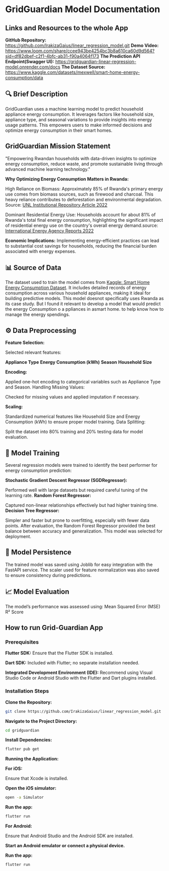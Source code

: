 # GridGuardian Model Documentation

## Links and Resources to the whole App

**GitHub Repository:** <https://github.com/IrakizaGaius/linear_regression_model.git>
**Demo Video:** <https://www.loom.com/share/ccee943be4254bc3b8a610ca60d9d564?sid=df82dbef-c2f1-4bfc-ab31-f90a4064f173>
**The Prediction API Endpoint(Swagger UI):** <https://gridguardian-linear-regression-model.onrender.com/docs>
**The Dataset Source:** <https://www.kaggle.com/datasets/mexwell/smart-home-energy-consumption/data>

## 🔍 Brief Description

GridGuardian uses a machine learning model to predict household appliance energy consumption. It leverages factors like household size, appliance type, and seasonal variations to provide insights into energy usage patterns. This empowers users to make informed decisions and optimize energy consumption in their smart homes.

## GridGuardian Mission Statement

"Empowering Rwandan households with data-driven insights to optimize energy consumption, reduce waste, and promote sustainable living through advanced machine learning technology."

**Why Optimizing Energy Consumption Matters in Rwanda:**

High Reliance on Biomass: Approximately 85% of Rwanda's primary energy use comes from biomass sources, such as firewood and charcoal. This heavy reliance contributes to deforestation and environmental degradation.​
Source: [UNL Institutional Repository Article 2022](https://digitalcommons.unl.edu/cgi/viewcontent.cgi?article=1141&context=ageconugensc)

Dominant Residential Energy Use: Households account for about 81% of Rwanda's total final energy consumption, highlighting the significant impact of residential energy use on the country's overall energy demand. ​
source: [International Energy Agency Reports 2022](https://www.iea.org/countries/rwanda/efficiency-demand)

**Economic Implications:** Implementing energy-efficient practices can lead to substantial cost savings for households, reducing the financial burden associated with energy expenses.

## 📊 Source of Data

The dataset used to train the model comes from [Kaggle: Smart Home Energy Consumption Dataset](https://www.kaggle.com/datasets/mexwell/smart-home-energy-consumption/data). It includes detailed records of energy consumption across various household appliances, making it ideal for building predictive models. This model doesnot specifically uses Rwanda as its case study. But I found it relevant to develop a model that would predict the energy Consumption o a ppliances in asmart home. to help know how to manage the energy spendings.

## ⚙️ Data Preprocessing

**Feature Selection:**

Selected relevant features:

**Appliance Type**
**Energy Consumption (kWh)**
**Season**
**Household Size**

**Encoding:**

Applied one-hot encoding to categorical variables such as Appliance Type and Season.
Handling Missing Values:

Checked for missing values and applied imputation if necessary.

**Scaling:**

Standardized numerical features like Household Size and Energy Consumption (kWh) to ensure proper model training.
Data Splitting:

Split the dataset into 80% training and 20% testing data for model evaluation.

## 🤖 Model Training

Several regression models were trained to identify the best performer for energy consumption prediction:

**Stochastic Gradient Descent Regressor (SGDRegressor):**

Performed well with large datasets but required careful tuning of the learning rate.
**Random Forest Regressor:**

Captured non-linear relationships effectively but had higher training time.
**Decision Tree Regressor:**

Simpler and faster but prone to overfitting, especially with fewer data points.
After evaluation, the Random Forest Regressor provided the best balance between accuracy and generalization. This model was selected for deployment.

## 📌 Model Persistence

The trained model was saved using Joblib for easy integration with the FastAPI service.
The scaler used for feature normalization was also saved to ensure consistency during predictions.

## 📈 Model Evaluation

The model’s performance was assessed using:
Mean Squared Error (MSE)
R² Score

## How to run Grid-Guardian App

### Prerequisites

**Flutter SDK:** Ensure that the Flutter SDK is installed.

**Dart SDK:** Included with Flutter; no separate installation needed.

**Integrated Development Environment (IDE):** Recommend using Visual Studio Code or Android Studio with the Flutter and Dart plugins installed.

### Installation Steps

**Clone the Repository:**

```bash
git clone https://github.com/IrakizaGaius/linear_regression_model.git
```

**Navigate to the Project Directory:**

```bash
cd gridguardian
```

**Install Dependencies:**

```bash
flutter pub get
```

**Running the Application:**

**For iOS:**

Ensure that Xcode is installed.

**Open the iOS simulator:**

```bash
open -a Simulator
```

**Run the app:**

```bash
flutter run
```

**For Android:**

Ensure that Android Studio and the Android SDK are installed.

**Start an Android emulator or connect a physical device.**

**Run the app:**

```bash
flutter run
```
